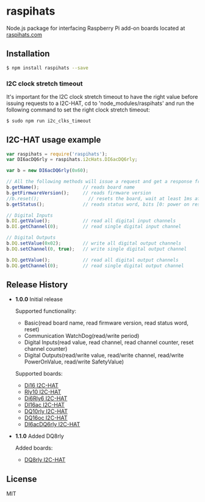# raspihats

Node.js package for interfacing Raspberry Pi add-on boards located at [raspihats.com](http://raspihats.com/)

## Installation
  ```sh
  $ npm install raspihats --save
  ```
  
### I2C clock stretch timeout
  It's important for the I2C clock stretch timeout to have the right value before issuing requests to a I2C-HAT, cd to 'node_modules/raspihats' and run the following command to set the right clock stretch timeout:
  
  ```sh
  $ sudo npm run i2c_clks_timeout
  ```

## I2C-HAT usage example

```javascript
var raspihats = require('raspihats');
var DI6acDQ6rly = raspihats.i2cHats.DI6acDQ6rly;

var b = new DI6acDQ6rly(0x60);

// All the following methods will issue a request and get a response from the board over the I2C bus.
b.getName();                // reads board name
b.getFirmwareVersion();     // reads firmware version
//b.reset();                  // resets the board, wait at least 1ms after reset before issuing another request
b.getStatus();              // reads status word, bits [0: power on reset, 1: software reset, 2: watchdog reset]

// Digital Inputs
b.DI.getValue();            // read all digital input channels
b.DI.getChannel(0);         // read single digital input channel

// Digital Outputs
b.DQ.setValue(0x02);        // write all digital output channels
b.DQ.setChannel(0, true);   // write single digital output channel

b.DQ.getValue();            // read all digital output channels
b.DQ.getChannel(0);         // read single digital output channel
```

## Release History

* **1.0.0** Initial release

  Supported functionality:
  * Basic(read board name, read firmware version, read status word, reset)
  * Communication WatchDog(read/write period)
  * Digital Inputs(read value, read channel, read channel counter, reset channel counter)
  * Digital Outputs(read/write value, read/write channel, read/write PowerOnValue, read/write SafetyValue)
  
  Supported boards:
  * [Di16 I2C-HAT](http://raspihats.com/product/di16/)
  * [Rly10 I2C-HAT](http://raspihats.com/product/rly10/)
  * [Di6Rly6 I2C-HAT](http://raspihats.com/product/di6rly6/)
  * [DI16ac I2C-HAT](http://raspihats.com/product/di16ac/)
  * [DQ10rly I2C-HAT](http://raspihats.com/product/dq10rly/)
  * [DQ16oc I2C-HAT](http://raspihats.com/product/dq16oc/)
  * [DI6acDQ6rly I2C-HAT](http://raspihats.com/product/di6acdq6rly/)

* **1.1.0** Added DQ8rly
  
  Added boards:
  * [DQ8rly I2C-HAT](http://raspihats.com/product/dq8rly/)

## License

MIT

